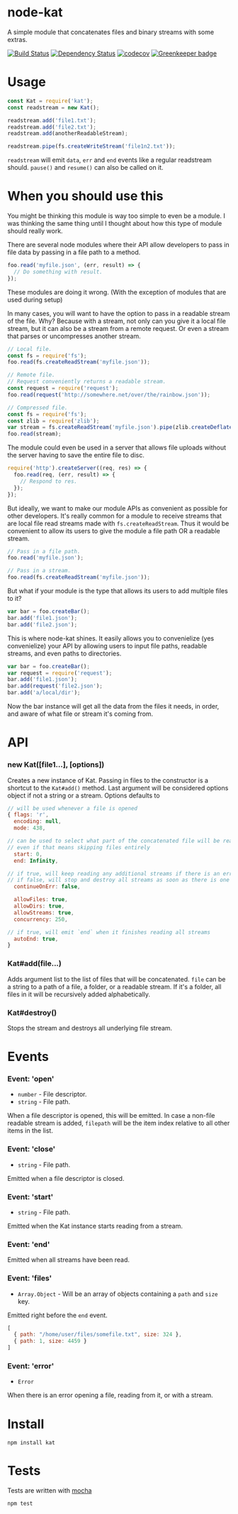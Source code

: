 # node-kat

A simple module that concatenates files and binary streams with some extras.

[![Build Status](https://secure.travis-ci.org/fent/node-kat.svg)](http://travis-ci.org/fent/node-kat)
[![Dependency Status](https://david-dm.org/fent/node-kat.svg)](https://david-dm.org/fent/node-kat)
[![codecov](https://codecov.io/gh/fent/node-kat/branch/master/graph/badge.svg)](https://codecov.io/gh/fent/node-kat) [![Greenkeeper badge](https://badges.greenkeeper.io/fent/node-kat.svg)](https://greenkeeper.io/)

# Usage

```js
const Kat = require('kat');
const readstream = new Kat();

readstream.add('file1.txt');
readstream.add('file2.txt');
readstream.add(anotherReadableStream);

readstream.pipe(fs.createWriteStream('file1n2.txt'));
```
`readstream` will emit `data`, `err` and `end` events like a regular readstream should. `pause()` and `resume()` can also be called on it.

# When you should use this
You might be thinking this module is way too simple to even be a module. I was thinking the same thing until I thought about how this type of module should really work.

There are several node modules where their API allow developers to pass in file data by passing in a file path to a method.

```js
foo.read('myfile.json', (err, result) => {
  // Do something with result.
});
```

These modules are doing it wrong. (With the exception of modules that are used during setup)

In many cases, you will want to have the option to pass in a readable stream of the file. Why? Because with a stream, not only can you give it a local file stream, but it can also be a stream from a remote request. Or even a stream that parses or uncompresses another stream.

```js
// Local file.
const fs = require('fs');
foo.read(fs.createReadStream('myfile.json'));

// Remote file.
// Request conveniently returns a readable stream.
const request = require('request');
foo.read(request('http://somewhere.net/over/the/rainbow.json'));

// Compressed file.
const fs = require('fs');
const zlib = require('zlib');
var stream = fs.createReadStream('myfile.json').pipe(zlib.createDeflate());
foo.read(stream);
```

The module could even be used in a server that allows file uploads without the server having to save the entire file to disc.

```js
require('http').createServer((req, res) => {
  foo.read(req, (err, result) => {
    // Respond to res.
  });
});
```

But ideally, we want to make our module APIs as convenient as possible for other developers. It's really common for a module to receive streams that are local file read streams made with `fs.createReadStream`. Thus it would be convenient to allow its users to give the module a file path OR a readable stream.

```js
// Pass in a file path.
foo.read('myfile.json');

// Pass in a stream.
foo.read(fs.createReadStream('myfile.json'));
```

But what if your module is the type that allows its users to add multiple files to it?

```js
var bar = foo.createBar();
bar.add('file1.json');
bar.add('file2.json');
```

This is where node-kat shines. It easily allows you to convenielize (yes convenielize) your API by allowing users to input file paths, readable streams, and even paths to directories.

```js
var bar = foo.createBar();
var request = require('request');
bar.add('file1.json');
bar.add(request('file2.json');
bar.add('a/local/dir');
```

Now the bar instance will get all the data from the files it needs, in order, and aware of what file or stream it's coming from.


# API
### new Kat([file1...], [options])
Creates a new instance of Kat. Passing in files to the constructor is a shortcut to the `Kat#add()` method. Last argument will be considered options object if not a string or a stream. Options defaults to

```js
// will be used whenever a file is opened
{ flags: 'r',
  encoding: null,
  mode: 438,

// can be used to select what part of the concatenated file will be read
// even if that means skipping files entirely
  start: 0,
  end: Infinity,

// if true, will keep reading any additional streams if there is an error
// if false, will stop and destroy all streams as soon as there is one error
  continueOnErr: false,

  allowFiles: true,
  allowDirs: true,
  allowStreams: true,
  concurrency: 250,

// if true, will emit `end` when it finishes reading all streams
  autoEnd: true,
}
```

### Kat#add(file...)
Adds argument list to the list of files that will be concatenated. `file` can be a string to a path of a file, a folder, or a readable stream. If it's a folder, all files in it will be recursively added alphabetically.

### Kat#destroy()
Stops the stream and destroys all underlying file stream.

# Events

### Event: 'open'
* `number` - File descriptor.
* `string` - File path.

When a file descriptor is opened, this will be emitted. In case a non-file readable stream is added, `filepath` will be the item index relative to all other items in the list.

### Event: 'close'
* `string` - File path.

Emitted when a file descriptor is closed.

### Event: 'start'
* `string` - File path.

Emitted when the Kat instance starts reading from a stream.

### Event: 'end'

Emitted when all streams have been read.

### Event: 'files'
* `Array.Object` - Will be an array of objects containing a `path` and `size` key.

Emitted right before the `end` event.

```js
[
  { path: "/home/user/files/somefile.txt", size: 324 },
  { path: 1, size: 4459 }
]
```

### Event: 'error'
* `Error`

When there is an error opening a file, reading from it, or with a stream.


# Install

    npm install kat


# Tests
Tests are written with [mocha](https://mochajs.org)

```bash
npm test
```
